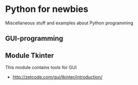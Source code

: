Python for newbies
==================
Miscellaneous stuff and examples about Python programming

GUI-programming
---------------

Module Tkinter
--------------
This module contains tools for GUI
- http://zetcode.com/gui/tkinter/introduction/
